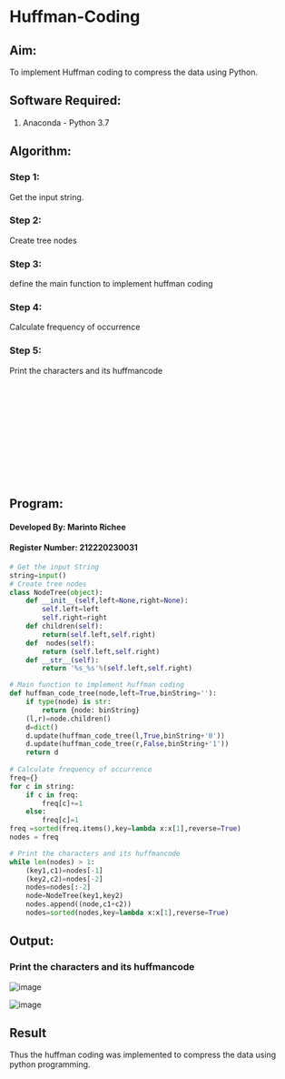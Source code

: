 # Huffman-Coding
## Aim:
To implement Huffman coding to compress the data using Python.

## Software Required:
1. Anaconda - Python 3.7

## Algorithm:
### Step 1:
Get the input string.

### Step 2:
Create tree nodes

### Step 3:
define the main function to implement huffman coding

### Step 4:
Calculate frequency of occurrence

### Step 5:
Print the characters and its huffmancode
 
 <br><br>
 <br><br>
 <br><br>
 <br><br>
 <br><br>
## Program:
#### Developed By: Marinto Richee
#### Register Number: 212220230031
``` Python
# Get the input String
string=input()
# Create tree nodes
class NodeTree(object):
    def __init__(self,left=None,right=None):
        self.left=left
        self.right=right
    def children(self):
        return(self.left,self.right)
    def  nodes(self):
        return (self.left,self.right)
    def __str__(self):
        return '%s_%s'%(self.left,self.right)

# Main function to implement huffman coding
def huffman_code_tree(node,left=True,binString=''):
    if type(node) is str:
        return {node: binString}
    (l,r)=node.children()
    d=dict()
    d.update(huffman_code_tree(l,True,binString+'0'))
    d.update(huffman_code_tree(r,False,binString+'1'))    
    return d
    
# Calculate frequency of occurrence
freq={}
for c in string:
    if c in freq:
        freq[c]+=1
    else:
        freq[c]=1
freq =sorted(freq.items(),key=lambda x:x[1],reverse=True)
nodes = freq

# Print the characters and its huffmancode
while len(nodes) > 1:
    (key1,c1)=nodes[-1]
    (key2,c2)=nodes[-2]
    nodes=nodes[:-2]
    node=NodeTree(key1,key2)
    nodes.append((node,c1+c2))
    nodes=sorted(nodes,key=lambda x:x[1],reverse=True)

```
## Output:

### Print the characters and its huffmancode

![image](https://user-images.githubusercontent.com/65499285/174433989-d3f5211c-4e55-403b-9cc2-70b16749c81b.png)

![image](https://user-images.githubusercontent.com/65499285/174433983-ac311ac1-7e38-42b1-9d1b-35962f7d754b.png)

## Result
Thus the huffman coding was implemented to compress the data using python programming.
